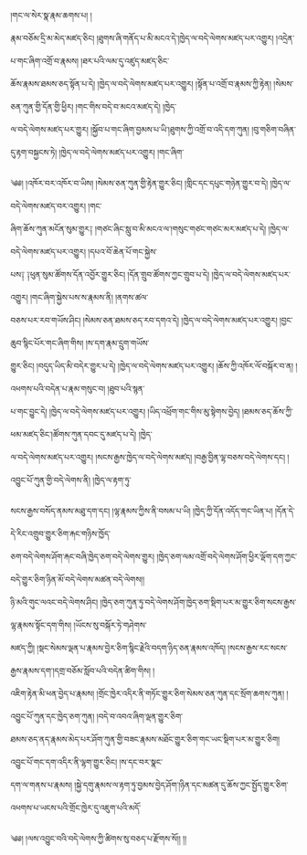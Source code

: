 ﻿  
།གང་ལ་སེར་སྣ་རྣམ་ཆགས་པ། །  
རྣམ་བཅོམ་དྲི་མ་མེད་མཛད་ཅིང། །ཐུགས་ཞི་གནོད་པ་མི་མངའ་དེ་།ཁྱེད་ལ་བདེ་ལེགས་མཛད་པར་འགྱུར། །འདྲེན་པ་གང་ཞིག་འགྲོ་བ་རྣམས། །ཐར་པའི་ལམ་དུ་འཛུད་མཛད་ཅིང་  
ཆོས་རྣམས་ཐམས་ཅད་སྟོན་པ་དེ། །ཁྱེད་ལ་བདེ་ལེགས་མཛད་པར་འགྱུར། །སྟོན་པ་འགྲོ་བ་རྣམས་ཀྱི་རྟེན། །སེམས་ཅན་ཀུན་གྱི་དོན་གྱི་ཕྱིར། །གང་གིས་བདེ་བ་མངའ་མཛད་དེ། །ཁྱེད་  
ལ་བདེ་ལེགས་མཛད་པར་གྱུར། །སྐྱོབ་པ་གང་ཞིག་བྱམས་པ་ཡི་།ཐུགས་ཀྱི་འགྲོ་བ་འདི་དག་ཀུན། །བུ་གཅིག་བཞིན་དུ་རྟག་བསྐྱངས་ཏེ། །ཁྱེད་ལ་བདེ་ལེགས་མཛད་པར་འགྱུར། །གང་ཞིག་  
  
༄༅། །འཁོར་བར་འཁོར་བ་ཡིས། །སེམས་ཅན་ཀུན་གྱི་རྟེན་གྱུར་ཅིང། །གླིང་དང་དཔུང་གཉེན་གྱུར་བ་དེ། །ཁྱེད་ལ་བདེ་ལེགས་མཛད་བར་འགྱུར། །གང་  
ཞིག་ཆོས་ཀུན་མངོན་སུམ་གྱུར༑ །གཙང་ཞིང་སླུ་བ་མི་མངའ་ལ་།གསུང་གཙང་གཙང་མར་མཛད་པ་དེ། །ཁྱེད་ལ་བདེ་ལེགས་མཛད་པར་འགྱུར། །དཔའ་བོ་ཆེན་པོ་གང་སྐྱེས་  
པས༑ ༑ཕུན་སུམ་ཚོགས་དོན་འབྱོར་གྱུར་ཅིང། །དོན་གྲུབ་ཚོགས་ཀྱང་གྲུབ་པ་དེ། །ཁྱེད་ལ་བདེ་ལེགས་མཛད་པར་འགྱུར། །གང་ཞིག་སྐྱེས་པས་ས་རྣམས་ནི། །ནགས་ཚལ་  
བཅས་པར་རབ་གཡོས་ཤིང། །སེམས་ཅན་ཐམས་ཅད་རབ་དགའ་དེ། །ཁྱེད་ལ་བདེ་ལེགས་མཛད་པར་འགྱུར། །བྱང་ཆུབ་སྙིང་པོར་གང་ཞིག་གིས། །ས་དག་རྣམ་དྲུག་གཡོས་  
གྱུར་ཅིང། །བདུད་ཡིད་མི་བདེར་གྱུར་པ་དེ། །ཁྱེད་ལ་བདེ་ལེགས་མཛད་པར་འགྱུར། །ཆོས་ཀྱི་འཁོར་ལོ་བསྐོར་བ་ན། །འཕགས་པའི་བདེན་པ་རྣམ་གསུང་བ། །ཐུབ་པའི་སྙན་  
པ་གང་བྱུང་དེ། །ཁྱེད་ལ་བདེ་ལེགས་མཛད་པར་འགྱུར། །ཡིད་འཕྲོག་གང་གིས་མུ་སྟེགས་བྱེད། །ཐམས་ཅད་ཆོས་ཀྱི་ཕམ་མཛད་ཅིང་།ཚོགས་ཀུན་དབང་དུ་མཛད་པ་དེ། །ཁྱེད་  
ལ་བདེ་ལེགས་མཛད་པར་འགྱུར། །སངས་རྒྱས་ཁྱེད་ལ་བདེ་ལེགས་མཛད། །བརྒྱ་བྱིན་ལྷ་བཅས་བདེ་ལེགས་དང། །འབྱུང་པོ་ཀུན་གྱི་བདེ་ལེགས་ནི། །ཁྱེད་ལ་རྟག་ཏུ་  
  
  
སངས་རྒྱས་བསོད་ནམས་མཐུ་དག་དང། །ལྷ་རྣམས་ཀྱིས་ནི་བསམ་པ་ཡི། །ཁྱེད་ཀྱི་དོན་འདོད་གང་ཡིན་པ། །དོན་དེ་དེ་རིང་འགྲུབ་གྱུར་ཅིག་རྐང་གཉིས་ཁྱོད་  
ཅག་བདེ་ལེགས་ཤོག་རྐང་བཞི་ཁྱེད་ཅག་བདེ་ལེགས་གྱུར། །ཁྱེད་ཅག་ལམ་འགྲོ་བདེ་ལེགས་ཤོག་ཕྱིར་ལྡོག་དག་ཀྱང་བདེ་གྱུར་ཅིག་ཉིན་མོ་བདེ་ལེགས་མཚན་བདེ་ལེགས།།  
ཉི་མའི་གུང་ལའང་བདེ་ལེགས་ཤིང། །ཁྱེད་ཅག་ཀུན་ཏུ་བདེ་ལེགས་ཤོག་ཁྱེད་ཅག་སྡིག་པར་མ་གྱུར་ཅིག་སངས་རྒྱས་ལྷ་རྣམས་སྟོང་དག་གིས། །ཡོངས་སུ་བསྐོར་ཏེ་གཤེགས་  
མཛད་ཀྱི། །སྡང་སེམས་ལྡན་པ་རྣམས་བྱེར་ཅིག་སྙིང་རྗེའི་བདག་ཉིད་ཅན་རྣམས་འཁོད། །སངས་རྒྱས་རང་སངས་རྒྱས་རྣམས་དག་།དགྲ་བཅོམ་སློབ་པའི་བདེན་ཚིག་གིས། །  
འཇིག་རྟེན་མི་ཕན་བྱེད་པ་རྣམས། །གྲོང་ཁྱེར་འདིར་ནི་གཏོང་གྱུར་ཅིག་སེམས་ཅན་ཀུན་དང་སྲོག་ཆགས་ཀུན། །འབྱུང་པོ་ཀུན་དང་ཁྱེད་ཅག་ཀུན། །བདེ་བ་འབའ་ཞིག་ལྡན་གྱུར་ཅིག་  
ཐམས་ཅད་ནད་རྣམས་མེད་པར་ཤོག་ཀུན་གྱི་བཟང་རྣམས་མཐོང་གྱུར་ཅིག་གང་ཡང་སྡིག་པར་མ་གྱུར་ཅིག། འབྱུང་པོ་གང་དག་འདིར་ནི་ལྷག་གྱུར་ཅིང། །ས་དང་བར་སྣང་  
དག་ལ་གནས་པ་རྣམས། །སྐྱེ་དགུ་རྣམས་ལ་རྟག་ཏུ་བྱམས་བྱེད་ཤོག་།ཉིན་དང་མཚན་དུ་ཆོས་ཀྱང་སྤྱོད་གྱུར་ཅིག་འཕགས་པ་ཡངས་པའི་གྲོང་ཁྱེར་དུ་འཇུག་པའི་མདོ་  
  
  
༄༅། །ལས་འབྱུང་བའི་བདེ་ལེགས་ཀྱི་ཚིགས་སུ་བཅད་པ་རྫོགས་སོ།། །།  
